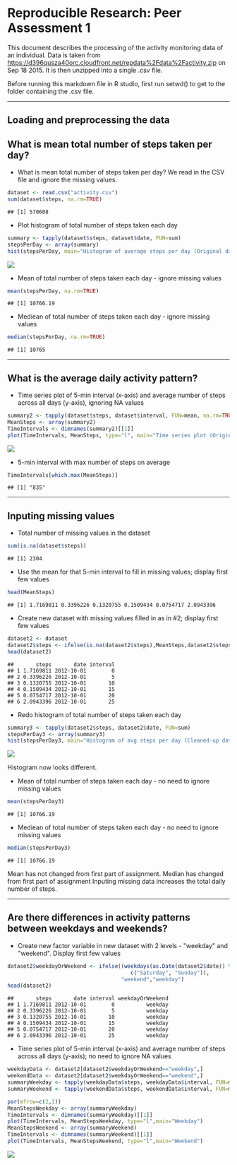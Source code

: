 # Reproducible Research: Peer Assessment 1

This document describes the processing of the activity monitoring data of an individual.  Data is taken from https://d396qusza40orc.cloudfront.net/repdata%2Fdata%2Factivity.zip on Sep 18 2015.  It is then unzipped into a single .csv file.  

Before running this markdown file in R studio, first run setwd() to get to the folder containing the .csv file.

------------------------------------

## Loading and preprocessing the data

## What is mean total number of steps taken per day?

* What is mean total number of steps taken per day?  We read in the CSV file and ignore the missing values.


```r
dataset <- read.csv("activity.csv")
sum(dataset$steps, na.rm=TRUE)
```

```
## [1] 570608
```

*  Plot histogram of total number of steps taken each day


```r
summary <- tapply(dataset$steps, dataset$date, FUN=sum)
stepsPerDay <- array(summary)
hist(stepsPerDay, main="Histogram of average steps per day (Original data)")
```

![](PA1_template_files/figure-html/unnamed-chunk-2-1.png) 

*  Mean of total number of steps taken each day - ignore missing values


```r
mean(stepsPerDay, na.rm=TRUE)
```

```
## [1] 10766.19
```

*  Mediean of total number of steps taken each day - ignore missing values


```r
median(stepsPerDay, na.rm=TRUE)
```

```
## [1] 10765
```

------------------------------------

## What is the average daily activity pattern?

*  Time series plot of 5-min interval (x-axis) and average number of steps across all days (y-axis), ignoring NA values


```r
summary2 <- tapply(dataset$steps, dataset$interval, FUN=mean, na.rm=TRUE)
MeanSteps <- array(summary2)
TimeIntervals <- dimnames(summary2)[[1]]
plot(TimeIntervals, MeanSteps, type="l", main="Time series plot (Original data)")
```

![](PA1_template_files/figure-html/unnamed-chunk-5-1.png) 

*  5-min interval with max number of steps on average


```r
TimeIntervals[which.max(MeanSteps)]
```

```
## [1] "835"
```

------------------------------------

## Inputing missing values

*  Total number of missing values in the dataset 


```r
sum(is.na(dataset$steps))
```

```
## [1] 2304
```

*  Use the mean for that 5-min interval to fill in missing values; display first few values


```r
head(MeanSteps)
```

```
## [1] 1.7169811 0.3396226 0.1320755 0.1509434 0.0754717 2.0943396
```

*  Create new dataset with missing values filled in as in #2; display first few values


```r
dataset2 <- dataset
dataset2$steps <- ifelse(is.na(dataset2$steps),MeanSteps,dataset2$steps)
head(dataset2)
```

```
##       steps       date interval
## 1 1.7169811 2012-10-01        0
## 2 0.3396226 2012-10-01        5
## 3 0.1320755 2012-10-01       10
## 4 0.1509434 2012-10-01       15
## 5 0.0754717 2012-10-01       20
## 6 2.0943396 2012-10-01       25
```

*  Redo histogram of total number of steps taken each day


```r
summary3 <- tapply(dataset2$steps, dataset2$date, FUN=sum)
stepsPerDay3 <- array(summary3)
hist(stepsPerDay3, main="Histogram of avg steps per day (Cleaned-up data)")
```

![](PA1_template_files/figure-html/unnamed-chunk-10-1.png) 

Histogram now looks different.

*  Mean of total number of steps taken each day - no need to ignore missing values


```r
mean(stepsPerDay3)
```

```
## [1] 10766.19
```

*  Mediean of total number of steps taken each day - no need to ignore missing values


```r
median(stepsPerDay3)
```

```
## [1] 10766.19
```

Mean has not changed from first part of assignment.
Median has changed from first part of assignment
Inputing missing data increases the total daily number of steps.

------------------------------------

## Are there differences in activity patterns between weekdays and weekends?

* Create new factor variable in new dataset with 2 levels - "weekday" and "weekend".  Display first few values


```r
dataset2$weekdayOrWeekend <- ifelse((weekdays(as.Date(dataset2$date)) %in% 
                                       c("Saturday", "Sunday")),
                                    "weekend","weekday")
head(dataset2)                            
```

```
##       steps       date interval weekdayOrWeekend
## 1 1.7169811 2012-10-01        0          weekday
## 2 0.3396226 2012-10-01        5          weekday
## 3 0.1320755 2012-10-01       10          weekday
## 4 0.1509434 2012-10-01       15          weekday
## 5 0.0754717 2012-10-01       20          weekday
## 6 2.0943396 2012-10-01       25          weekday
```

*  Time series plot of 5-min interval (x-axis) and average number of steps across all days (y-axis); no need to ignore NA values


```r
weekdayData <- dataset2[dataset2$weekdayOrWeekend=="weekday",]
weekendData <- dataset2[dataset2$weekdayOrWeekend=="weekend",]
summaryWeekday <- tapply(weekdayData$steps, weekdayData$interval, FUN=mean)
summaryWeekend <- tapply(weekendData$steps, weekendData$interval, FUN=mean)

par(mfrow=c(2,1))
MeanStepsWeekday <- array(summaryWeekday)
TimeIntervals <- dimnames(summaryWeekday)[[1]]
plot(TimeIntervals, MeanStepsWeekday, type="l",main="Weekday")
MeanStepsWeekend <- array(summaryWeekend)
TimeIntervals <- dimnames(summaryWeekend)[[1]]
plot(TimeIntervals, MeanStepsWeekend, type="l",main="Weekend")
```

![](PA1_template_files/figure-html/unnamed-chunk-14-1.png) 

